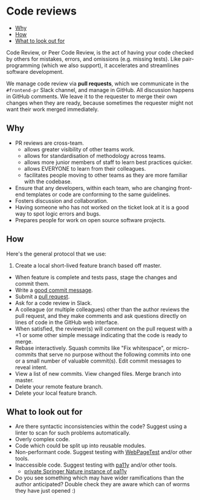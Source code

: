 # Code reviews

* [Why](#why)
* [How](#how)
* [What to look out for](#what-to-look-out-for)


Code Review, or Peer Code Review, is the act of having your code checked by others for mistakes, errors, and omissions (e.g. missing tests). Like pair-programming (which we also support), it accelerates and streamlines software development.

We manage code review via **pull requests**, which we communicate in the `#frontend-pr` Slack channel, and manage in GitHub. All discussion happens in GitHub comments. We leave it to the requester to merge their own changes when they are ready, because sometimes the requester might not want their work merged immediately.

## Why

* PR reviews are cross-team.
    * allows greater visibility of other teams work.
    * allows for standardisation of methodology across teams.
    * allows more junior members of staff to learn best practices quicker.
    * allows EVERYONE to learn from their colleagues.
    * facilitates people moving to other teams as they are more familiar with the codebase.
* Ensure that any developers, within each team, who are changing front-end templates or code are conforming to the same guidelines.
* Fosters discussion and collaboration.
* Having someone who has not worked on the ticket look at it is a good way to spot logic errors and bugs.
* Prepares people for work on open source software projects.

## How

Here's the general protocol that we use:

1. Create a local short-lived feature branch based off master.
* When feature is complete and tests pass, stage the changes and commit them.
* Write a [good commit message](git/git.md#commit-messages).
* Submit a [pull request](https://help.github.com/articles/using-pull-requests/).
* Ask for a code review in Slack.
* A colleague (or multiple colleagues) other than the author reviews the pull request, and they make comments and ask questions directly on lines of code in the GitHub web interface.
* When satisfied, the reviewer(s) will comment on the pull request with a +1 or some other simple message indicating that the code is ready to merge.
* Rebase interactively. Squash commits like "Fix whitespace", or micro-commits that serve no purpose without the following commits into one or a small number of valuable commit(s). Edit commit messages to reveal intent.
* View a list of new commits. View changed files. Merge branch into master.
* Delete your remote feature branch.
* Delete your local feature branch.

## What to look out for

* Are there syntactic inconsistencies within the code? Suggest using a linter to scan for such problems automatically.
* Overly complex code.
* Code which could be split up into reusable modules.
* Non-performant code. Suggest testing with [WebPageTest](https://www.webpagetest.org/) and/or other tools.
* Inaccessible code. Suggest testing with [pa11y](https://github.com/pa11y) and/or other tools.
    * [private Springer Nature instance of pa11y](http://pa11y-dashboard.dev.cf.springer-sbm.com/)
* Do you see something which may have wider ramifications than the author anticipated? Double check they are aware which can of worms they have just opened :)
